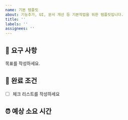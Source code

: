 ```yaml
---
name: 기본 템플릿
about: 기능추가, UI, 문서 개선 등 기본작업을 위한 템플릿입니다.
title: ''
labels: ''
assignees: ''
---
```


## 🔨 요구 사항

목표를 작성하세요.

## 📑 완료 조건

- [ ] 체크 리스트를 작성하세요

## ⏰ 예상 소요 시간

